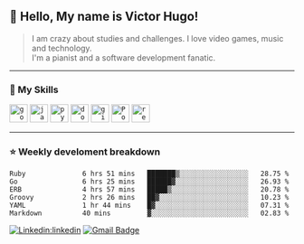 ## 💜 Hello, My name is <strong>Victor Hugo!</strong>

> I am crazy about studies and challenges. I love video games, music and technology.<br>
I'm a pianist and a software development fanatic.
----

### 🚀 My Skills

<code><img height="32" src="https://cdn.jsdelivr.net/gh/devicons/devicon/icons/go/go-original.svg" alt="go"/></code>
<code><img height="32" src="https://cdn.jsdelivr.net/gh/devicons/devicon/icons/java/java-plain.svg" alt="java"/></code>
<code><img height="32" src="https://cdn.jsdelivr.net/gh/devicons/devicon/icons/python/python-plain.svg" alt="python"/></code>
<code><img height="32" src="https://cdn.jsdelivr.net/gh/devicons/devicon/icons/docker/docker-plain.svg" alt="docker"/></code>
<code><img height="32" src="https://cdn.jsdelivr.net/gh/devicons/devicon/icons/git/git-plain.svg" alt="git"/></code>
<code><img height="32" src="https://cdn.jsdelivr.net/gh/devicons/devicon/icons/postgresql/postgresql-plain.svg" alt="PostegreSQL"/></code>
<code><img height="32" src="https://cdn.jsdelivr.net/gh/devicons/devicon/icons/redis/redis-plain.svg" alt="redis"/></code>

---

### ⭐ Weekly develoment breakdown
<!--START_SECTION:waka-->

```text
Ruby              6 hrs 51 mins   ███████▒░░░░░░░░░░░░░░░░░   28.75 %
Go                6 hrs 25 mins   ██████▓░░░░░░░░░░░░░░░░░░   26.93 %
ERB               4 hrs 57 mins   █████▒░░░░░░░░░░░░░░░░░░░   20.78 %
Groovy            2 hrs 26 mins   ██▓░░░░░░░░░░░░░░░░░░░░░░   10.23 %
YAML              1 hr 44 mins    █▓░░░░░░░░░░░░░░░░░░░░░░░   07.31 %
Markdown          40 mins         ▓░░░░░░░░░░░░░░░░░░░░░░░░   02.83 %
```

<!--END_SECTION:waka-->

[![Linkedin:linkedin](https://img.shields.io/badge/-linkedin-blue?style=flat-square&logo=Linkedin&logoColor=white&link=https://www.linkedin.com/in/victorvcruz/)](https://www.linkedin.com/in/victorvcruz/)
[![Gmail Badge](https://img.shields.io/badge/-gmail-006bed?style=flat-square&logo=Gmail&logoColor=white&link=mailto:hugov4308@gmail.com)](mailto:hugov4308@gmail.com) 
